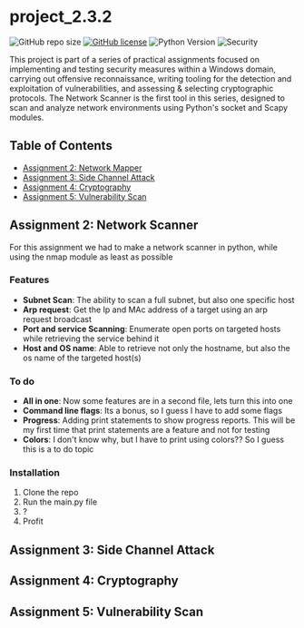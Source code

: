 # project_2.3.2

![GitHub repo size](https://img.shields.io/github/repo-size/mrliber8/project_2.3.2)
[![GitHub license](https://img.shields.io/github/license/YourUsername/YourRepositoryName.svg)](https://github.com/YourUsername/YourRepositoryName/blob/main/LICENSE)
![Python Version](https://img.shields.io/badge/python-3.x-blue.svg)
![Security](https://img.shields.io/badge/security-network%20scanning-blueviolet)

This project is part of a series of practical assignments focused on implementing and testing security measures within a Windows domain, carrying out offensive reconnaissance, writing tooling for the detection and exploitation of vulnerabilities, and assessing & selecting cryptographic protocols. The Network Scanner is the first tool in this series, designed to scan and analyze network environments using Python's socket and Scapy modules.

## Table of Contents
- [Assignment 2: Network Mapper](#assignment-2-network-scanner)
- [Assignment 3: Side Channel Attack](#assignment-3-side-channel-attack)
- [Assignment 4: Cryptography](#assignment-4-cryptography)
- [Assignment 5: Vulnerability Scan](#assignment-3-vulnerability-scan)

## Assignment 2: Network Scanner
For this assignment we had to make a network scanner in python, while using the nmap module as least as possible

### Features
- **Subnet Scan**: The ability to scan a full subnet, but also one specific host
- **Arp request**: Get the Ip and MAc address of a target using an arp request broadcast
- **Port and service Scanning**: Enumerate open ports on targeted hosts while retrieving the service behind it
- **Host and OS name**: Able to retrieve not only the hostname, but also the os name of the targeted host(s)

### To do
- **All in one**: Now some features are in a second file, lets turn this into one
- **Command line flags**: Its a bonus, so I guess I have to add some flags
- **Progress**: Adding print statements to show progress reports. This will be my first time that print statements are a feature and not for testing
- **Colors**: I don't know why, but I have to print using colors?? So I guess this is a to do topic

### Installation
1. Clone the repo
2. Run the main.py file
3. ?
4. Profit

## Assignment 3: Side Channel Attack

## Assignment 4: Cryptography

## Assignment 5: Vulnerability Scan
